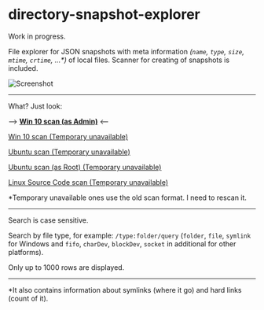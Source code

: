 # directory-snapshot-explorer

Work in progress.

File explorer for JSON snapshots with meta information _(`name`, `type`, `size`, `mtime`, `crtime`, ...*)_ of local files. Scanner for creating of snapshots is included.

![Screenshot](https://user-images.githubusercontent.com/16310547/133143091-d8dcdccb-ab60-4697-a891-8d13f13a920d.png)


---
What? Just look:

--> **[Win 10 scan (as Admin)](https://alttiri.github.io/directory-snapshot-explorer/?filepath=/json-flat-scans/2021.09.09-wa.json.gz)** <--

[Win 10 scan (Temporary unavailable)](https://alttiri.github.io/directory-snapshot-explorer/?filepath=/json-scans/win10upd.json)

[Ubuntu scan (Temporary unavailable)](https://alttiri.github.io/directory-snapshot-explorer/?filepath=/json-scans/ubuntu.json)

[Ubuntu scan (as Root) (Temporary unavailable)](https://alttiri.github.io/directory-snapshot-explorer/?filepath=/json-scans/ubuntu-admin.json)

[Linux Source Code scan (Temporary unavailable)](https://alttiri.github.io/directory-snapshot-explorer/?filepath=/json-scans/linux-master.json)

*Temporary unavailable ones use the old scan format. I need to rescan it.

---

Search is case sensitive.

Search by file type, for example: `/type:folder/query`
(`folder`, `file`, `symlink` for Windows and `fifo`, `charDev`, `blockDev`, `socket` in additional for other platforms).

Only up to 1000 rows are displayed.

---

*It also contains information about symlinks (where it go) and hard links (count of it).

